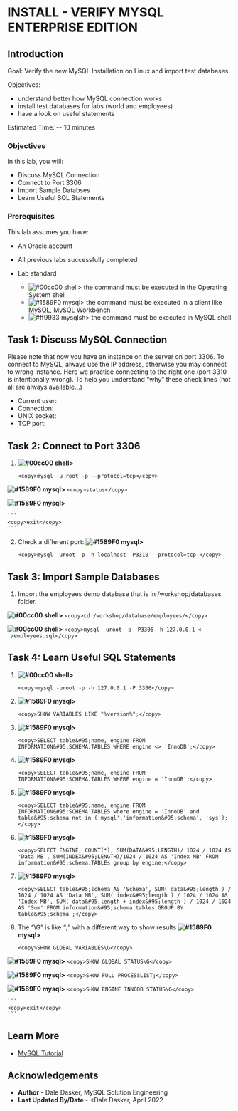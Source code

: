 # INSTALL - VERIFY MYSQL ENTERPRISE EDITION  

## Introduction

Goal:
    Verify the new MySQL Installation on Linux and import test databases

Objectives: 
- understand better how MySQL connection works
- install test databases for labs (world and employees)
- have a look on useful statements


Estimated Time: -- 10 minutes

### Objectives

In this lab, you will:
* Discuss MySQL Connection 
* Connect to Port 3306
* Import Sample Databses
* Learn Useful SQL Statements

### Prerequisites

This lab assumes you have:
* An Oracle account
* All previous labs successfully completed

* Lab standard  
    - ![#00cc00](https://via.placeholder.com/15/00cc00/000000?text=+) shell> the command must be executed in the Operating System shell
    - ![#1589F0](https://via.placeholder.com/15/1589F0/000000?text=+) mysql> the command must be executed in a client like MySQL, MySQL Workbench
    - ![#ff9933](https://via.placeholder.com/15/ff9933/000000?text=+) mysqlsh> the command must be executed in MySQL shell
    
## Task 1: Discuss MySQL Connection 

Please note that now you have an instance on the server on port 3306. To connect to MySQL, always use the IP address, otherwise you may connect to wrong instance. Here we practice connecting to the right one (port 3310 is intentionally wrong). To help you understand “why” these check lines (not all are always available…)

- Current user:
- Connection:
- UNIX socket:
- TCP port:

## Task 2: 	Connect to Port 3306 

1.  **![#00cc00](https://via.placeholder.com/15/00cc00/000000?text=+) shell>**
    ```
    <copy>mysql -u root -p --protocol=tcp</copy>
    ```

 **![#1589F0](https://via.placeholder.com/15/1589F0/000000?text=+) mysql>** 
    ```
    <copy>status</copy>
    ```

 **![#1589F0](https://via.placeholder.com/15/1589F0/000000?text=+) mysql>**  

    ```
    <copy>exit</copy>
    ```
	
2. Check a different port:
 **![#1589F0](https://via.placeholder.com/15/1589F0/000000?text=+) mysql>**

    ```
    <copy>mysql -uroot -p -h localhost -P3310 --protocol=tcp </copy>
    ```


## Task 3: Import Sample Databases

1.	Import the employees demo database that is in /workshop/databases folder.

  **![#00cc00](https://via.placeholder.com/15/00cc00/000000?text=+) shell>** 
    ```
    <copy>cd /workshop/database/employees/</copy>
    ```

  **![#00cc00](https://via.placeholder.com/15/00cc00/000000?text=+) shell>** 
    ```
    <copy>mysql -uroot -p -P3306 -h 127.0.0.1 < ./employees.sql</copy>
    ```

## Task 4: Learn Useful SQL Statements

1. **![#00cc00](https://via.placeholder.com/15/00cc00/000000?text=+) shell>**
    ```
    <copy>mysql -uroot -p -h 127.0.0.1 -P 3306</copy>
    ```

2. **![#1589F0](https://via.placeholder.com/15/1589F0/000000?text=+) mysql>** 
    ```
    <copy>SHOW VARIABLES LIKE "%version%";</copy>
    ```

3. **![#1589F0](https://via.placeholder.com/15/1589F0/000000?text=+) mysql>** 
    ```
    <copy>SELECT table&#95;name, engine FROM INFORMATION&#95;SCHEMA.TABLES WHERE engine <> 'InnoDB';</copy>
    ```

4. **![#1589F0](https://via.placeholder.com/15/1589F0/000000?text=+) mysql>** 
    ```
    <copy>SELECT table&#95;name, engine FROM INFORMATION&#95;SCHEMA.TABLES WHERE engine = 'InnoDB';</copy>
    ```

5. **![#1589F0](https://via.placeholder.com/15/1589F0/000000?text=+) mysql>** 
    ```
    <copy>SELECT table&#95;name, engine FROM INFORMATION&#95;SCHEMA.TABLES where engine = 'InnoDB' and table&#95;schema not in ('mysql','information&#95;schema', 'sys');</copy>
    ```

6. **![#1589F0](https://via.placeholder.com/15/1589F0/000000?text=+) mysql>**
    ```
    <copy>SELECT ENGINE, COUNT(*), SUM(DATA&#95;LENGTH)/ 1024 / 1024 AS 'Data MB', SUM(INDEX&#95;LENGTH)/1024 / 1024 AS 'Index MB' FROM information&#95;schema.TABLEs group by engine;</copy>
    ```

7. **![#1589F0](https://via.placeholder.com/15/1589F0/000000?text=+) mysql>**
    ```
    <copy>SELECT table&#95;schema AS 'Schema', SUM( data&#95;length ) / 1024 / 1024 AS 'Data MB', SUM( index&#95;length ) / 1024 / 1024 AS 'Index MB', SUM( data&#95;length + index&#95;length ) / 1024 / 1024 AS 'Sum' FROM information&#95;schema.tables GROUP BY table&#95;schema ;</copy>
    ```

8. The “\G” is like “;” with a different way to show results 
  **![#1589F0](https://via.placeholder.com/15/1589F0/000000?text=+) mysql>** 
    ```
    <copy>SHOW GLOBAL VARIABLES\G</copy>
    ```

  **![#1589F0](https://via.placeholder.com/15/1589F0/000000?text=+) mysql>**
    ```
    <copy>SHOW GLOBAL STATUS\G</copy>
    ```

  **![#1589F0](https://via.placeholder.com/15/1589F0/000000?text=+) mysql>**
    ```
    <copy>SHOW FULL PROCESSLIST;</copy>
    ```

  **![#1589F0](https://via.placeholder.com/15/1589F0/000000?text=+) mysql>**
    ```
    <copy>SHOW ENGINE INNODB STATUS\G</copy>
    ```

    ```
    <copy>exit</copy>
    ```

## Learn More

* [MySQL Tutorial](https://dev.mysql.com/doc/refman/8.0/en/tutorial.html)

## Acknowledgements
* **Author** - Dale Dasker, MySQL Solution Engineering
* **Last Updated By/Date** - <Dale Dasker, April 2022
